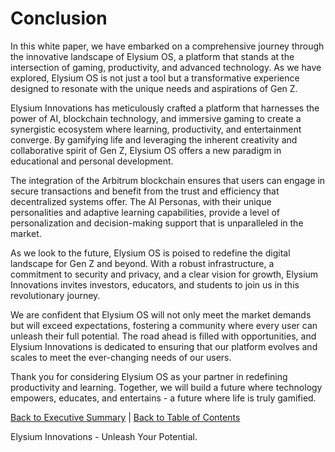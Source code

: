 # Conclusion

In this white paper, we have embarked on a comprehensive journey through the innovative landscape of Elysium OS, a platform that stands at the intersection of gaming, productivity, and advanced technology. As we have explored, Elysium OS is not just a tool but a transformative experience designed to resonate with the unique needs and aspirations of Gen Z.

Elysium Innovations has meticulously crafted a platform that harnesses the power of AI, blockchain technology, and immersive gaming to create a synergistic ecosystem where learning, productivity, and entertainment converge. By gamifying life and leveraging the inherent creativity and collaborative spirit of Gen Z, Elysium OS offers a new paradigm in educational and personal development.

The integration of the Arbitrum blockchain ensures that users can engage in secure transactions and benefit from the trust and efficiency that decentralized systems offer. The AI Personas, with their unique personalities and adaptive learning capabilities, provide a level of personalization and decision-making support that is unparalleled in the market.

As we look to the future, Elysium OS is poised to redefine the digital landscape for Gen Z and beyond. With a robust infrastructure, a commitment to security and privacy, and a clear vision for growth, Elysium Innovations invites investors, educators, and students to join us in this revolutionary journey.

We are confident that Elysium OS will not only meet the market demands but will exceed expectations, fostering a community where every user can unleash their full potential. The road ahead is filled with opportunities, and Elysium Innovations is dedicated to ensuring that our platform evolves and scales to meet the ever-changing needs of our users.

Thank you for considering Elysium OS as your partner in redefining productivity and learning. Together, we will build a future where technology empowers, educates, and entertains - a future where life is truly gamified.

[Back to Executive Summary](whitepaper/executive_summary.md) | [Back to Table of Contents](whitepaper/cover_page.md)

Elysium Innovations - Unleash Your Potential.